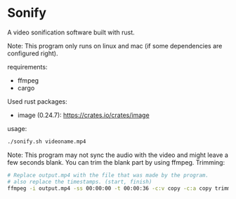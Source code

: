 # Sonify
A video sonification software built with rust.

Note:
  This program only runs on linux and mac (if some dependencies are configured right).

requirements:
- ffmpeg
- cargo

Used rust packages:
- image (0.24.7): https://crates.io/crates/image

usage:
```bash
./sonify.sh videoname.mp4
```


Note:
 This program may not sync the audio with the video and might leave a few seconds blank. You can trim the blank part by using ffmpeg. Trimming:
 ```bash
 # Replace output.mp4 with the file that was made by the program.
 # also replace the timestamps. (start, finish)
 ffmpeg -i output.mp4 -ss 00:00:00 -t 00:00:36 -c:v copy -c:a copy trimmed_output.mp4
```
